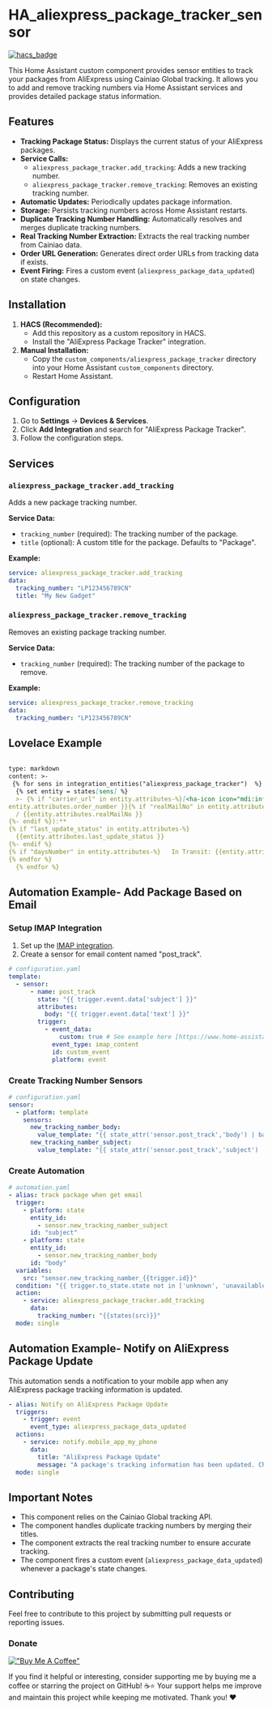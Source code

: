 

# HA_aliexpress_package_tracker_sensor
[![hacs_badge](https://img.shields.io/badge/HACS-Custom-41BDF5.svg?style=for-the-badge)](https://github.com/hacs/integration)

This Home Assistant custom component provides sensor entities to track your packages from AliExpress using Cainiao Global tracking. It allows you to add and remove tracking numbers via Home Assistant services and provides detailed package status information.

## Features

-   **Tracking Package Status:** Displays the current status of your AliExpress packages.
-   **Service Calls:**
    -   `aliexpress_package_tracker.add_tracking`: Adds a new tracking number.
    -   `aliexpress_package_tracker.remove_tracking`: Removes an existing tracking number.
-   **Automatic Updates:** Periodically updates package information.
-   **Storage:** Persists tracking numbers across Home Assistant restarts.
-   **Duplicate Tracking Number Handling:** Automatically resolves and merges duplicate tracking numbers.
-   **Real Tracking Number Extraction:** Extracts the real tracking number from Cainiao data.
-   **Order URL Generation:** Generates direct order URLs from tracking data if exists.
-   **Event Firing:** Fires a custom event (`aliexpress_package_data_updated`) on state changes.

## Installation

1.  **HACS (Recommended):**
    -   Add this repository as a custom repository in HACS.
    -   Install the "AliExpress Package Tracker" integration.
2.  **Manual Installation:**
    -   Copy the `custom_components/aliexpress_package_tracker` directory into your Home Assistant `custom_components` directory.
    -   Restart Home Assistant.

## Configuration

1.  Go to **Settings** -> **Devices & Services**.
2.  Click **Add Integration** and search for "AliExpress Package Tracker".
3.  Follow the configuration steps.

## Services

### `aliexpress_package_tracker.add_tracking`

Adds a new package tracking number.

**Service Data:**

-   `tracking_number` (required): The tracking number of the package.
-   `title` (optional): A custom title for the package. Defaults to "Package".

**Example:**

```yaml
service: aliexpress_package_tracker.add_tracking
data:
  tracking_number: "LP123456789CN"
  title: "My New Gadget"

```

### `aliexpress_package_tracker.remove_tracking`

Removes an existing package tracking number.

**Service Data:**

-   `tracking_number` (required): The tracking number of the package to remove.

**Example:**



```YAML
service: aliexpress_package_tracker.remove_tracking
data:
  tracking_number: "LP123456789CN"

```

## Lovelace Example



```Markdown

type: markdown
content: >-
 {% for sens in integration_entities("aliexpress_package_tracker")  %}
  {% set entity = states[sens] %}
  >- {% if "carrier_url" in entity.attributes-%}[<ha-icon icon="mdi:information-outline"></ha-icon>]({{entity.attributes.carrier_url}}){%endif %} **{{ entity.attributes.title }} ({{
entity.attributes.order_number }}{% if "realMailNo" in entity.attributes-%}
  / {{entity.attributes.realMailNo }}
{%- endif %}):**
{% if "last_update_status" in entity.attributes-%}
  {{entity.attributes.last_update_status }}
{%- endif %}
{% if "daysNumber" in entity.attributes-%}   In Transit: {{entity.attributes.daysNumber   }}   {%- endif %}
{% endfor %}
  {% endfor %}

```

## Automation Example- Add Package Based on Email

### Setup IMAP Integration

1.  Set up the [IMAP integration](https://www.home-assistant.io/integrations/imap/).
2.  Create a sensor for email content named "post_track".



```YAML
# configuration.yaml
template:
  - sensor:
      - name: post_track
        state: "{{ trigger.event.data['subject'] }}"
        attributes:
          body: "{{ trigger.event.data['text'] }}"
        trigger:
          - event_data:
              custom: true # See example here [https://www.home-assistant.io/integrations/imap/#example---custom-event-data-template](https://www.home-assistant.io/integrations/imap/#example---custom-event-data-template) how to set it up
            event_type: imap_content
            id: custom_event
            platform: event

```

### Create Tracking Number Sensors



```YAML
# configuration.yaml
sensor:
  - platform: template
    sensors:
      new_tracking_namber_body:
        value_template: "{{ state_attr('sensor.post_track','body') | base64_decode | regex_findall_index('(([A-Z]){2}([0-9]){9,10}([A-Z]){0,2})')|first }}"
      new_tracking_namber_subject:
        value_template: "{{ state_attr('sensor.post_track','subject') | regex_findall_index('(([A-Z]){2}([0-9]){9,10}([A-Z]){0,2})')|first  }}"

```

### Create Automation

```YAML
# automation.yaml
- alias: track package when get email
  trigger:
    - platform: state
      entity_id:
        - sensor.new_tracking_namber_subject
      id: "subject"
    - platform: state
      entity_id:
        - sensor.new_tracking_namber_body
      id: "body"
  variables:
    src: "sensor.new_tracking_namber_{{trigger.id}}"
  condition: "{{ trigger.to_state.state not in ['unknown', 'unavailable'] and (states(src) !='unknown' )}}"
  action:
    - service: aliexpress_package_tracker.add_tracking
      data:
        tracking_number: "{{states(src)}}"
  mode: single

```
## Automation Example- Notify on AliExpress Package Update

This automation sends a notification to your mobile app when any AliExpress package tracking information is updated.



```YAML
- alias: Notify on AliExpress Package Update
  triggers:
    - trigger: event
      event_type: aliexpress_package_data_updated
  actions:
    - service: notify.mobile_app_my_phone
      data:
        title: "AliExpress Package Update"
        message: "A package's tracking information has been updated. Check the details in Home Assistant."
  mode: single
```

## Important Notes

-   This component relies on the Cainiao Global tracking API.
-   The component handles duplicate tracking numbers by merging their titles.
-   The component extracts the real tracking number to ensure accurate tracking.
-   The component fires a custom event (`aliexpress_package_data_updated`) whenever a package's state changes.

## Contributing

Feel free to contribute to this project by submitting pull requests or reporting issues.


### Donate
[!["Buy Me A Coffee"](https://www.buymeacoffee.com/assets/img/custom_images/orange_img.png)](https://www.buymeacoffee.com/yohaybn)

If you find it helpful or interesting, consider supporting me by buying me a coffee or starring the project on GitHub! ☕⭐
Your support helps me improve and maintain this project while keeping me motivated. Thank you! ❤️
